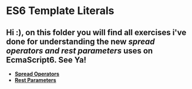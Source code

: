 # ES6 Template Literals

## Hi :), on this folder you will find all exercises i've done for understanding the new *<b>spread operators and rest parameters<b>* uses on EcmaScript6. See Ya!

* [Spread Operators](https://github.com/clucasalcantara/es6-learning/blob/master/es6-scripts/spread-rest/spread-operator.js)
* [Rest Parameters](https://github.com/clucasalcantara/es6-learning/blob/master/es6-scripts/spread-rest/rest-parameters.js)

